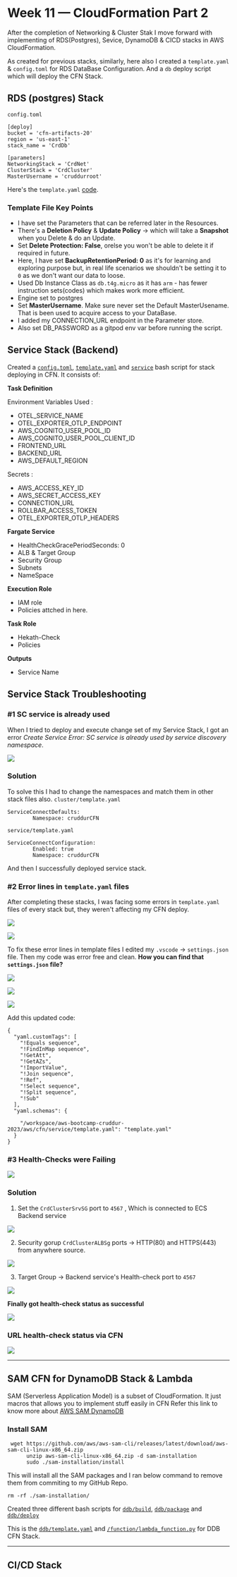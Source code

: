 # Week 11 — CloudFormation Part 2

After the completion of Networking & Cluster Stak I move forward with implementing of RDS(Postgres), Sevice, DynamoDB & CICD stacks in AWS CloudFormation.

As created for previous stacks, similarly, here also I created a `template.yaml` & `config.toml` for RDS DataBase Configuration. And a `db` deploy script which will deploy the CFN Stack. 

## RDS (postgres) Stack

`config.toml`
```
[deploy]
bucket = 'cfn-artifacts-20'
region = 'us-east-1'
stack_name = 'CrdDb'

[parameters]
NetworkingStack = 'CrdNet'
ClusterStack = 'CrdCluster'
MasterUsername = 'cruddurroot'
```

Here's the `template.yaml` [code](https://github.com/krunalijain/aws-bootcamp-cruddur-2023/blob/main/aws/cfn/db/template.yaml).

### Template File Key Points
- I have set the Parameters that can be referred later in the Resources. 
- There's a **Deletion Policy** & **Update Policy** -> which will take a **Snapshot** when you Delete & do an Update.
- Set **Delete Protection: False**, orelse you won't be able to delete it if required in future. 
- Here, I have set **BackupRetentionPeriod: 0** as it's for learning and exploring purpose but, in real life scenarios we shouldn't be setting it to `0` as we don't want our data to loose.
- Used Db Instance Class as `db.t4g.micro` as it has `arm` - has fewer instruction sets(codes) which makes work more efficient. 
- Engine set to postgres
- Set **MasterUsername**. Make sure never set the Default MasterUsename. That is been used to acquire access to your DataBase.
- I added my CONNECTION_URL endpoint in the Parameter store.
- Also set DB_PASSWORD as a gitpod env var before running the script.

## Service Stack (Backend)
Created a [`config.toml`](https://github.com/krunalijain/aws-bootcamp-cruddur-2023/blob/main/aws/cfn/service/config.toml), [`template.yaml`](https://github.com/krunalijain/aws-bootcamp-cruddur-2023/blob/main/aws/cfn/service/template.yaml) and [`service`](https://github.com/krunalijain/aws-bootcamp-cruddur-2023/blob/main/bin/cfn/service) bash script for stack deploying in CFN. It consists of:   

**Task Definition**

Environment Variables Used :
- OTEL_SERVICE_NAME
- OTEL_EXPORTER_OTLP_ENDPOINT
- AWS_COGNITO_USER_POOL_ID
- AWS_COGNITO_USER_POOL_CLIENT_ID
- FRONTEND_URL
- BACKEND_URL
- AWS_DEFAULT_REGION

 Secrets :
- AWS_ACCESS_KEY_ID
- AWS_SECRET_ACCESS_KEY
- CONNECTION_URL
- ROLLBAR_ACCESS_TOKEN
- OTEL_EXPORTER_OTLP_HEADERS

**Fargate Service**
-  HealthCheckGracePeriodSeconds: 0
-  ALB & Target Group 
-  Security Group
-  Subnets
-  NameSpace

**Execution Role**
- IAM role
- Policies attched in here.

**Task Role**
- Hekath-Check
- Policies

**Outputs**
- Service Name

## Service Stack Troubleshooting 
### #1 SC service is already used
When I tried to deploy and execute change set of my Service Stack, I got an error *Create Service Error: SC service is already used by service discovery namespace*. 

![](https://github.com/krunalijain/aws-bootcamp-cruddur-2023/assets/115455157/db316198-cdba-449a-b4e3-b9fcdaa61789)

### Solution 
To solve this I had to change the namespaces and match them in other stack files also.
`cluster/template.yaml`

```
ServiceConnectDefaults:
        Namespace: cruddurCFN
```

`service/template.yaml`

```
ServiceConnectConfiguration:
        Enabled: true
        Namespace: cruddurCFN
```
And then I successfully deployed service stack.

### #2 Error lines in `template.yaml` files 
After completing these stacks, I was facing some errors in `template.yaml` files of every stack but, they weren't affecting my CFN deploy. 

![](https://github.com/krunalijain/aws-bootcamp-cruddur-2023/assets/115455157/7defe280-71f7-4ca0-b494-b1422e8c1192)

![](https://github.com/krunalijain/aws-bootcamp-cruddur-2023/assets/115455157/d4d58921-b0dd-45fd-885e-cacfe92419d0)

To fix these error lines in template files I edited my `.vscode` -> `settings.json` file.
Then my code was error free and clean. **How you can find that `settings.json` file?** 

![](https://github.com/krunalijain/aws-bootcamp-cruddur-2023/assets/115455157/0a1b8902-2016-4472-b075-98d868b032d0)

![](https://github.com/krunalijain/aws-bootcamp-cruddur-2023/assets/115455157/b22173f5-c63d-450b-aedf-8830d0e8f330)

![](https://github.com/krunalijain/aws-bootcamp-cruddur-2023/assets/115455157/76bdab42-b999-484e-84bc-9a2595b901b8)

Add this updated code:

```
{
  "yaml.customTags": [
    "!Equals sequence",
    "!FindInMap sequence",
    "!GetAtt",
    "!GetAZs",
    "!ImportValue",
    "!Join sequence",
    "!Ref",
    "!Select sequence",
    "!Split sequence",
    "!Sub"
  ],
  "yaml.schemas": {
    
    "/workspace/aws-bootcamp-cruddur-2023/aws/cfn/service/template.yaml": "template.yaml"
  }
}
```

### #3 Health-Checks were Failing 

![](https://github.com/krunalijain/aws-bootcamp-cruddur-2023/assets/115455157/e88464cd-6afa-4395-b88e-a957b39ec384)

### Solution
1. Set the `CrdClusterSrvSG` port to `4567` , Which is connected to ECS Backend service

![](https://github.com/krunalijain/aws-bootcamp-cruddur-2023/assets/115455157/8a4532f8-764f-4b3a-8d89-c68acc83e4b5)

2. Security gorup `CrdClusterALBSg` ports -> HTTP(80) and HTTPS(443) from anywhere source.

![](https://github.com/krunalijain/aws-bootcamp-cruddur-2023/assets/115455157/a5e8f892-3cea-491f-bf08-b04fa0fb1afd)

3. Target Group -> Backend service's Health-check port to `4567`

![](https://github.com/krunalijain/aws-bootcamp-cruddur-2023/assets/115455157/8b1abfd4-f727-451c-9556-f19250c228ee)

**Finally got health-check status as successful**

![](https://github.com/krunalijain/aws-bootcamp-cruddur-2023/assets/115455157/436f579a-1995-4fbc-923d-bf7d3dba115a)

### URL health-check status via CFN

![](https://github.com/krunalijain/aws-bootcamp-cruddur-2023/assets/115455157/faad276b-3b5f-43ac-be15-0480a8c33c58)

____________________________________________________________________________________________________________________________________________________________________

## SAM CFN for DynamoDB Stack & Lambda

SAM (Serverless Application Model) is a subset of CloudFormation. It just macros that allows you to implement stuff easily in CFN
Refer this link to know more about [AWS SAM DynamoDB](https://docs.aws.amazon.com/lambda/latest/dg/kinesis-tutorial-spec.html) 

### Install SAM
```
 wget https://github.com/aws/aws-sam-cli/releases/latest/download/aws-sam-cli-linux-x86_64.zip
      unzip aws-sam-cli-linux-x86_64.zip -d sam-installation
      sudo ./sam-installation/install
```
This will install all the SAM packages and I ran below command to remove them from commiting to my GitHub Repo.
```
rm -rf ./sam-installation/
```

Created three different bash scripts for [`ddb/build`](https://github.com/krunalijain/aws-bootcamp-cruddur-2023/blob/main/ddb/build), [`ddb/package`](https://github.com/krunalijain/aws-bootcamp-cruddur-2023/blob/main/ddb/package) and [`ddb/deploy`](https://github.com/krunalijain/aws-bootcamp-cruddur-2023/blob/main/ddb/deploy)

This is the [`ddb/template.yaml`](https://github.com/krunalijain/aws-bootcamp-cruddur-2023/blob/main/ddb/template.yaml) and [`/function/lambda_function.py`](https://github.com/krunalijain/aws-bootcamp-cruddur-2023/blob/main/ddb/function/lambda_function.py) for DDB CFN Stack.

____________________________________________________________________________________________________________________________________________________________________

## CI/CD Stack












